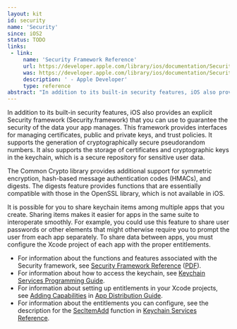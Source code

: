 ```yaml
---
layout: kit
id: security
name: 'Security'
since: iOS2
status: TODO
links:
 - link:
     name: 'Security Framework Reference'
     url: https://developer.apple.com/library/ios/documentation/Security/Reference/SecurityFrameworkReference/index.html
     was: https://developer.apple.com/library/ios/documentation/Security/Reference/SecurityFrameworkReference/_index.html
     description: ' - Apple Developer'
     type: reference
abstract: "In addition to its built-in security features, iOS also provides an explicit Security framework (Security.framework) that you can use to guarantee the security of the data your app manages. This framework provides interfaces for managing certificates, public and private keys, and trust policies. It supports the generation of cryptographically secure pseudorandom numbers. It also supports the storage of certificates and cryptographic keys in the keychain, which is a secure repository for sensitive user data."
---
```


In addition to its built-in security features, iOS also provides an explicit Security framework (Security.framework) that you can use to guarantee the security of the data your app manages. This framework provides interfaces for managing certificates, public and private keys, and trust policies. It supports the generation of cryptographically secure pseudorandom numbers. It also supports the storage of certificates and cryptographic keys in the keychain, which is a secure repository for sensitive user data.

The Common Crypto library provides additional support for symmetric encryption, hash-based message authentication codes (HMACs), and digests. The digests feature provides functions that are essentially compatible with those in the OpenSSL library, which is not available in iOS.

It is possible for you to share keychain items among multiple apps that you create. Sharing items makes it easier for apps in the same suite to interoperate smoothly. For example, you could use this feature to share user passwords or other elements that might otherwise require you to prompt the user from each app separately. To share data between apps, you must configure the Xcode project of each app with the proper entitlements.

* For information about the functions and features associated with the Security framework, see [Security Framework Reference](https://developer.apple.com/library/ios/documentation/Security/Reference/SecurityFrameworkReference/_index.html) ([PDF](https://developer.apple.com/library/ios/documentation/Security/Reference/SecurityFrameworkReference/SecurityFrameworkReference.pdf)). 
* For information about how to access the keychain, see [Keychain Services Programming Guide](https://developer.apple.com/library/ios/documentation/Security/Conceptual/keychainServConcepts/01introduction/introduction.html#//apple_ref/doc/uid/TP30000897). 
* For information about setting up entitlements in your Xcode projects, see [Adding Capabilities](https://developer.apple.com/library/ios/documentation/IDEs/Conceptual/AppDistributionGuide/AddingCapabilities/AddingCapabilities.html#//apple_ref/doc/uid/TP40012582-CH26) in [App Distribution Guide](https://developer.apple.com/library/ios/documentation/IDEs/Conceptual/AppDistributionGuide/Introduction/Introduction.html#//apple_ref/doc/uid/TP40012582). 
* For information about the entitlements you can configure, see the description for the [SecItemAdd](https://developer.apple.com/library/ios/documentation/Security/Reference/keychainservices/index.html#//apple_ref/c/func/SecItemAdd) function in [Keychain Services Reference](https://developer.apple.com/library/ios/documentation/Security/Reference/keychainservices/index.html#//apple_ref/doc/uid/TP30000898).
